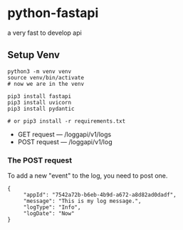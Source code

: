 # python-fastapi
a very fast to develop api


## Setup Venv
```
python3 -m venv venv
source venv/bin/activate
# now we are in the venv

pip3 install fastapi
pip3 install uvicorn
pip3 install pydantic

# or pip3 install -r requirements.txt

```

- GET request — /loggapi/v1/logs
- POST request — /loggapi/v1/log

### The POST request

To add a new "event" to the log, you need to post one.

```
{
     "appId": "7542a72b-b6eb-4b9d-a672-a8d82ad0dadf",
     "message": "This is my log message.",
     "logType": "Info",
     "logDate": "Now"
}
```